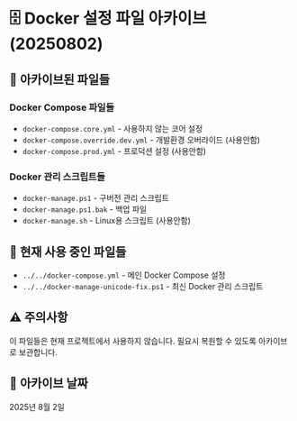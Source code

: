 # 🗄️ Docker 설정 파일 아카이브 (20250802)

## 📂 아카이브된 파일들

### Docker Compose 파일들
- `docker-compose.core.yml` - 사용하지 않는 코어 설정
- `docker-compose.override.dev.yml` - 개발환경 오버라이드 (사용안함)
- `docker-compose.prod.yml` - 프로덕션 설정 (사용안함)

### Docker 관리 스크립트들
- `docker-manage.ps1` - 구버전 관리 스크립트
- `docker-manage.ps1.bak` - 백업 파일
- `docker-manage.sh` - Linux용 스크립트 (사용안함)

## 🔄 현재 사용 중인 파일들
- `../../docker-compose.yml` - 메인 Docker Compose 설정
- `../../docker-manage-unicode-fix.ps1` - 최신 Docker 관리 스크립트

## ⚠️ 주의사항
이 파일들은 현재 프로젝트에서 사용하지 않습니다. 
필요시 복원할 수 있도록 아카이브로 보관합니다.

## 📅 아카이브 날짜
2025년 8월 2일
